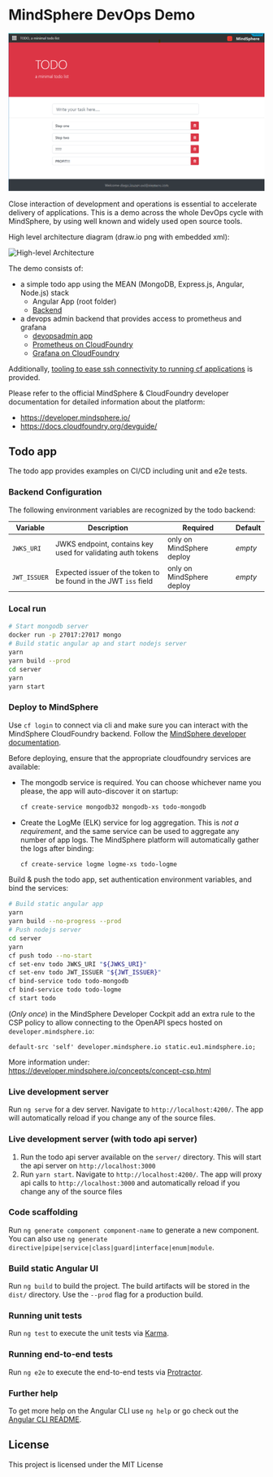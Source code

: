 # MindSphere DevOps Demo

![TODO app](./screenshot.png)

Close interaction of development and operations is essential to accelerate
delivery of applications. This is a demo across the whole DevOps cycle with
MindSphere, by using well known and widely used open source tools.

High level architecture diagram (draw.io png with embedded xml):

![High-level Architecture](./architecture.png)

The demo consists of:

- a simple todo app using the MEAN (MongoDB, Express.js, Angular, Node.js) stack
  - Angular App (root folder)
  - [Backend](server)
- a devops admin backend that provides access to prometheus and grafana
  - [devopsadmin app](devops/devopsadmin/)
  - [Prometheus on CloudFoundry](devops/prometheus)
  - [Grafana on CloudFoundry](devops/grafana)

Additionally, [tooling to ease ssh connectivity to running cf applications](tools/README.md)
is provided.

Please refer to the official MindSphere & CloudFoundry developer documentation
for detailed information about the platform:

- https://developer.mindsphere.io/
- https://docs.cloudfoundry.org/devguide/

## Todo app

The todo app provides examples on CI/CD including unit and e2e tests.

### Backend Configuration

The following environment variables are recognized by the todo backend:

| Variable     | Description | Required | Default |
|--------------|-------------|----------|---------|
| `JWKS_URI`   | JWKS endpoint, contains key used for validating auth tokens     | only on MindSphere deploy | *empty* |
| `JWT_ISSUER` | Expected issuer of the token to be found in the JWT `iss` field | only on MindSphere deploy | *empty* |

### Local run

```sh
# Start mongodb server
docker run -p 27017:27017 mongo
# Build static angular ap and start nodejs server
yarn
yarn build --prod
cd server
yarn
yarn start
```

### Deploy to MindSphere

Use `cf login` to connect via cli and make sure you can interact with the
MindSphere CloudFoundry backend. Follow the
[MindSphere developer documentation](https://developer.mindsphere.io).

Before deploying, ensure that the appropriate cloudfoundry services are
available:

- The mongodb service is required. You can choose whichever name you please,
  the app will auto-discover it on startup:

    ```sh
    cf create-service mongodb32 mongodb-xs todo-mongodb
    ```

- Create the LogMe (ELK) service for log aggregation. This is
  *not a requirement*, and the same service can be used to aggregate any
  number of app logs. The MindSphere platform will automatically gather
  the logs after binding:

    ```sh
    cf create-service logme logme-xs todo-logme
    ```

Build & push the todo app, set authentication environment variables, and
bind the services:

```sh
# Build static angular app
yarn
yarn build --no-progress --prod
# Push nodejs server
cd server
yarn
cf push todo --no-start
cf set-env todo JWKS_URI "${JWKS_URI}"
cf set-env todo JWT_ISSUER "${JWT_ISSUER}"
cf bind-service todo todo-mongodb
cf bind-service todo todo-logme
cf start todo
```

(*Only once*) in the MindSphere Developer Cockpit add an extra rule to the
CSP policy to allow connecting to the OpenAPI specs hosted on
`developer.mindsphere.io`:

```
default-src 'self' developer.mindsphere.io static.eu1.mindsphere.io;
```

More information under: https://developer.mindsphere.io/concepts/concept-csp.html

### Live development server

Run `ng serve` for a dev server. Navigate to `http://localhost:4200/`. The app
will automatically reload if you change any of the source files.

### Live development server (with todo api server)

1. Run the todo api server available on the `server/` directory. This will
    start the api server on `http://localhost:3000`
1. Run `yarn start`. Navigate to `http://localhost:4200/`. The app will proxy
    api calls to `http://localhost:3000` and automatically reload if you change
    any of the source files

### Code scaffolding

Run `ng generate component component-name` to generate a new component. You can
also use `ng generate directive|pipe|service|class|guard|interface|enum|module`.

### Build static Angular UI

Run `ng build` to build the project. The build artifacts will be stored in the
`dist/` directory. Use the `--prod` flag for a production build.

### Running unit tests

Run `ng test` to execute the unit tests via [Karma](https://karma-runner.github.io).

### Running end-to-end tests

Run `ng e2e` to execute the end-to-end tests via [Protractor](http://www.protractortest.org/).

### Further help

To get more help on the Angular CLI use `ng help` or go check out the
[Angular CLI README](https://github.com/angular/angular-cli/blob/master/README.md).

## License

This project is licensed under the MIT License
